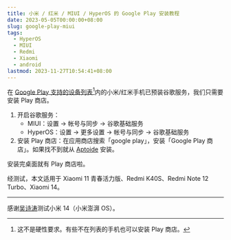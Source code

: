 ```yaml
---
title: 小米 / 红米 / MIUI / HyperOS 的 Google Play 安装教程
date: 2023-05-05T00:00:00+08:00
slug: google-play-miui
tags:
  - HyperOS
  - MIUI
  - Redmi
  - Xiaomi
  - android
lastmod: 2023-11-27T10:54:41+08:00
---
```


在 [Google Play 支持的设备列表](https://support.google.com/googleplay/answer/1727131)[^biao]内的小米/红米手机已预装谷歌服务，我们只需要安装 Play 商店。

[^biao]: 这不是硬性要求。有些不在列表的手机也可以安装 Play 商店。

1. 开启谷歌服务：
    - MIUI：设置 -> 帐号与同步 -> 谷歌基础服务
    - HyperOS：设置 -> 更多设置 -> 帐号与同步 -> 谷歌基础服务
1. 安装 Play 商店：在应用商店搜索「google play」，安装「Google Play 商店」。如果找不到就从 [Aptoide](https://en.aptoide.com/) 安装。

安装完桌面就有 Play 商店啦。

经测试，本文适用于 Xiaomi 11 青春活力版、Redmi K40S、Redmi Note 12 Turbo、Xiaomi 14。

---

感谢[吴诗涛](https://shitao5.org/)测试小米 14（小米澎湃 OS）。

<!--
Xiaomi 14
HyperOS: 1.0.19.0.UNCCNXM

后记：我第一次在应用商店搜不到 Google Play 就从 Aptoide 安装了，现在又能搜到了，好奇怪。
-->
